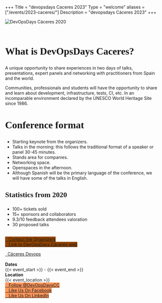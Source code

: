+++
Title = "devopsdays Caceres 2023"
Type = "welcome"
aliases = ["/events/2023-caceres/"]
Description = "devopsdays Cáceres 2023"
+++
<style>
  h1, h2 {
    font-family: futura-bold;
    font-size: 2rem;
  }
  h3 {
    font-family: futura-bold;
    font-size: 1.5rem;
  }
  .welcome-page-date {
    font-size: 1.8rem;
    font-weight: bold;
    color: #FF965B;
  }
  .welcome-page-masthead-venue, .e-summary {
    color: white;
  }
  .welcome-page-masthead-venue {
    font-size: 1.5rem;
  }
  .welcome-page-masthead-link.p-location, .e-summary {
    font-size: 1.2rem;
  }
  .e-summary {
    line-height: 100px;
  }
  .logo {
    margin-bottom: 5%;
  }
  .button-primary {
    margin-top: 10px;
    margin-bottom: 10px;
    background-color: #FF965B;
    border-color: #FF965B;
  }
  .button-primary:hover {
    background-color: #904300;
    border-color: #904300;
  }
  .button-secondary {
    background-color: #904300;
    border-color: #904300;
  }
  .button-secondary:hover {
    background-color: #000428;
    border-color: #000428;
  }
  .welcome-page-masthead:before {
    opacity: 0.6;
    background-image: url(/events/2023-caceres/welcome-banner.jpg);
    background-repeat: no-repeat;
    background-position: 0 42.5%;
    -ms-background-size: cover;
    -o-background-size: cover;
    -moz-background-size: cover;
    -webkit-background-size: cover;
    background-size: cover;
  }
</style>

<div class = "row">
  <div class="col-md-4">
    <img alt="DevOpsDays Cáceres 2020" src="/events/2023-caceres/logo.png" class="img-fluid logo">
  </div>
  <div class="col-md-7">
    <h2>What is DevOpsDays Caceres?</h2>
    <p>
      A unique opportunity to share experiences in two days of talks, presentations, expert panels and networking with practitioners from Spain and the world.
    </p>
    <p>
      Communities, professionals and students will have the opportunity to share and learn about development, infrastructure, tests, CI, etc. In an incomparable environment declared by the UNESCO World Heritage Site since 1986.
    </p>
    <h2>Conference format</h2>
    <p>
      <ul>
        <li>
          Starting keynote from the organizers.
        </li>
        <li>
          Talks in the morning: this follows the traditional  format of a speaker or panel 30-45 minutes.
        </li>
        <li>
          Stands area for companies.
        </li>
        <li>
          Networking space.
        </li>
        <li>
          Openspaces in the afternoon.
        </li>
        <li>
          Although Spanish will be the primary language of the conference, we will have some of the talks in English.
        </li>
      </ul>
    </p>
    <h3>Statistics from 2020</h2>
    <p>
      <ul>
        <li>
          100+ tickets sold
        </li>
        <li>
          15+ sponsors and collaborators
        </li>
        <li>
          9.3/10 feedback attendees valoration
        </li>
        <li>
          30 proposed talks
        </li>
      </ul>
    </p>
    </br>
    <div class="d-flex flex-row">
      <div class="col-md-12">
        <div class="d-flex p-2">
          <a class="btn btn-secondary btn-block button-secondary" href="/events/2023-caceres/contact"> <i class="fa fa-envelope-o fa-lg"></i>&nbsp;&nbsp;&nbsp;Contact the Organizers</a>
        </div>
        <div class="d-flex p-2">
          <a class="btn btn-secondary btn-block button-secondary" href="https://devopsdays.cc" rel="noopener"> <i class="fa fa-file-code-o fa-lg"></i>&nbsp;&nbsp;&nbsp;Link to DevOpsDays Cáceres web</a>
        </div>
        <div class="col-md-8">
          <p></p>
        </div>
        <div class="col-md-8">
          <a href="https://www.meetup.com/es-ES/caceres-devops" target="_blank">
              <i class="fa fa-meetup fa-lg"></i>&nbsp; Cáceres Devops
            </a>
        </div>
      </div>
    </div>
    </br>
  </div>
</div>

<div class = "row">
  <div class = "col-md-2">
    <strong>Dates</strong>
  </div>
  <div class = "col-md-8">
    {{< event_start >}} - {{< event_end >}}
  </div>
</div>

<div class = "row">
  <div class = "col-md-2">
    <strong>Location</strong>
  </div>
  <div class = "col-md-8">
    {{< event_location >}}
  </div>
</div>

<!-- Uncomment if you added your city twitter name -->

<div class = "row">
  <div class = "col-md-12">
    <div class = "row justify-content-center">
      <div class = "d-flex p-2">
        <a class="btn btn-primary btn-block button-primary" href="https://twitter.com/DevOpsDaysCC">
        <i class="fa fa-twitter fa-lg"></i>&nbsp;&nbsp;&nbsp;Follow @DevOpsDaysCC</a>
      </div>
      <div class = "d-flex p-2">
        <a class="btn btn-primary btn-block button-primary" href="https://www.facebook.com/events/478212639473527/">
        <i class="fa fa-facebook-square fa-lg"></i>&nbsp;&nbsp;&nbsp;Like Us On Facebook</a>
      </div>
      <div class = "d-flex p-2">
        <a class="btn btn-primary btn-block button-primary" href="https://www.linkedin.com/company/devopsdayscc/">
        <i class="fa fa-linkedin fa-lg"></i>&nbsp;&nbsp;&nbsp;Like Us On LinkedIn</a>
      </div>
    </div>
  </div>
</div>

